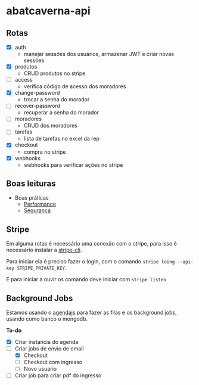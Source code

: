 # abatcaverna-api

## Rotas

- [x] auth
  - manejar sessões dos usuários, armazenar JWT e criar novas sessões
- [x] produtos
  - CRUD produtos no stripe
- [ ] access
  - verifica código de acesso dos moradores
- [x] change-password
  - trocar a senha do morador
- [ ] recover-password
  - recuperar a senha do morador
- [ ] moradores
  - CRUD dos moradores
- [ ] tarefas
  - lista de tarefas no excel da rep
- [x] checkout
  - compra no stripe
- [x] webhooks
  - webhooks para verificar ações no stripe

## Boas leituras

- Boas práticas
  - [Performance](https://expressjs.com/pt-br/advanced/best-practice-performance.html)
  - [Segurança](https://expressjs.com/pt-br/advanced/best-practice-security.html)

## Stripe

Em alguma rotas é necessário uma conexão com o stripe, para isso é necessário instalar a [stripe-cli](https://stripe.com/docs/stripe-cli?locale=pt-BR).

Para iniciar ela é preciso fazer o login, com o comando ```stripe loing --api-key STRIPE_PRIVATE_KEY```.

E para iniciar a ouvir os comando deve iniciar com ```stripe listen```

## Background Jobs

Estamos usando o [agendajs]() para fazer as filas e os background jobs, usando como banco o mongodb.

**To-do**

- [x] Criar instancia do agenda
- [ ] Criar jobs de envio de email
  - [x] Checkout
  - [ ] Checkout com ingresso
  - [ ] Novo usuario
- [ ] Criar job para criar pdf do ingresso